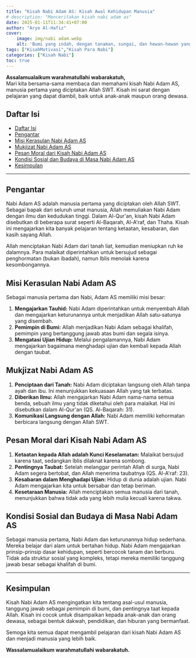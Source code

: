 ```yaml
---
title: "Kisah Nabi Adam AS: Kisah Awal Kehidupan Manusia"
# description: "Menceritakan kisah nabi adam as"
date: 2025-01-11T11:34:41+07:00
author: "Aryo Al-Hafiz"
cover:
    image: img/nabi adam.webp
    alt: 'Bumi yang indah, dengan tanaman, sungai, dan hewan-hewan yang beragam'
tags: ["KisahMotivasi","Kisah Para Nabi"]
categories: ["Kisah Nabi"]
toc: true
---
```


**Assalamualaikum warahmatullahi wabarakatuh,**  
Mari kita bersama-sama membaca dan memahami kisah Nabi Adam AS, manusia pertama yang diciptakan Allah SWT. Kisah ini sarat dengan pelajaran yang dapat diambil, baik untuk anak-anak maupun orang dewasa.

## Daftar Isi
- [Daftar Isi](#daftar-isi)
- [Pengantar](#pengantar)
- [Misi Kerasulan Nabi Adam AS](#misi-kerasulan-nabi-adam-as)
- [Mukjizat Nabi Adam AS](#mukjizat-nabi-adam-as)
- [Pesan Moral dari Kisah Nabi Adam AS](#pesan-moral-dari-kisah-nabi-adam-as)
- [Kondisi Sosial dan Budaya di Masa Nabi Adam AS](#kondisi-sosial-dan-budaya-di-masa-nabi-adam-as)
- [Kesimpulan](#kesimpulan)

---

## Pengantar

Nabi Adam AS adalah manusia pertama yang diciptakan oleh Allah SWT. Sebagai bapak dari seluruh umat manusia, Allah memuliakan Nabi Adam dengan ilmu dan kedudukan tinggi. Dalam Al-Qur'an, kisah Nabi Adam disebutkan di beberapa surat seperti Al-Baqarah, Al-A'raf, dan Thaha. Kisah ini mengajarkan kita banyak pelajaran tentang ketaatan, kesabaran, dan kasih sayang Allah.

Allah menciptakan Nabi Adam dari tanah liat, kemudian meniupkan ruh ke dalamnya. Para malaikat diperintahkan untuk bersujud sebagai penghormatan (bukan ibadah), namun Iblis menolak karena kesombongannya.

## Misi Kerasulan Nabi Adam AS

Sebagai manusia pertama dan Nabi, Adam AS memiliki misi besar:
1. **Mengajarkan Tauhid:** Nabi Adam diperintahkan untuk menyembah Allah dan mengajarkan keturunannya untuk menjadikan Allah satu-satunya yang disembah.
2. **Pemimpin di Bumi:** Allah menjadikan Nabi Adam sebagai khalifah, pemimpin yang bertanggung jawab atas bumi dan segala isinya.
3. **Mengatasi Ujian Hidup:** Melalui pengalamannya, Nabi Adam mengajarkan bagaimana menghadapi ujian dan kembali kepada Allah dengan taubat.

## Mukjizat Nabi Adam AS

1. **Penciptaan dari Tanah:** Nabi Adam diciptakan langsung oleh Allah tanpa ayah dan ibu. Ini menunjukkan kekuasaan Allah yang tak terbatas.
2. **Diberikan Ilmu:** Allah mengajarkan Nabi Adam nama-nama semua benda, sebuah ilmu yang tidak diketahui oleh para malaikat. Hal ini disebutkan dalam Al-Qur'an (QS. Al-Baqarah: 31).
3. **Komunikasi Langsung dengan Allah:** Nabi Adam memiliki kehormatan berbicara langsung dengan Allah SWT.

## Pesan Moral dari Kisah Nabi Adam AS

1. **Ketaatan kepada Allah adalah Kunci Keselamatan:** Malaikat bersujud karena taat, sedangkan Iblis dilaknat karena sombong.
2. **Pentingnya Taubat:** Setelah melanggar perintah Allah di surga, Nabi Adam segera bertobat, dan Allah menerima taubatnya (QS. Al-A'raf: 23).
3. **Kesabaran dalam Menghadapi Ujian:** Hidup di dunia adalah ujian. Nabi Adam mengajarkan kita untuk bersabar dan tetap beriman.
4. **Kesetaraan Manusia:** Allah menciptakan semua manusia dari tanah, menunjukkan bahwa tidak ada yang lebih mulia kecuali karena takwa.

## Kondisi Sosial dan Budaya di Masa Nabi Adam AS

Sebagai manusia pertama, Nabi Adam dan keturunannya hidup sederhana. Mereka belajar dari alam untuk bertahan hidup. Nabi Adam mengajarkan prinsip-prinsip dasar kehidupan, seperti bercocok tanam dan berburu. Tidak ada struktur sosial yang kompleks, tetapi mereka memiliki tanggung jawab besar sebagai khalifah di bumi.

--- 
## Kesimpulan

Kisah Nabi Adam AS mengingatkan kita tentang asal-usul manusia, tanggung jawab sebagai pemimpin di bumi, dan pentingnya taat kepada Allah. Kisah ini cocok untuk disampaikan kepada anak-anak dan orang dewasa, sebagai bentuk dakwah, pendidikan, dan hiburan yang bermanfaat.

Semoga kita semua dapat mengambil pelajaran dari kisah Nabi Adam AS dan menjadi manusia yang lebih baik.

**Wassalamualaikum warahmatullahi wabarakatuh.**
